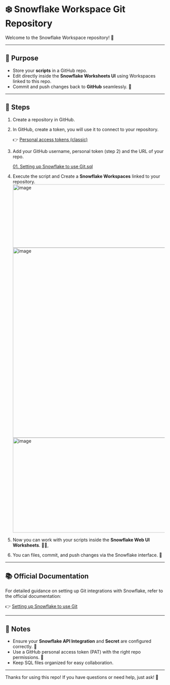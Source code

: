 # ❄️ Snowflake Workspace Git Repository

Welcome to the Snowflake Workspace repository! 🚀

---

## 🎯 Purpose

- Store your **scripts** in a GitHub repo.
- Edit directly inside the **Snowflake Worksheets UI** using Workspaces linked to this repo.
- Commit and push changes back to **GitHub** seamlessly. 🔄

---

## 🚀 Steps

1. Create a repository in GitHub.
2. In GitHub, create a token, you will use it to connect to your repository.

    👉 [Personal access tokens (classic)](https://github.com/settings/tokens)

3. Add your GitHub username, personal token (step 2) and the URL of your repo.

    [01. Setting up Snowflake to use Git.sql](https://github.com/aldoruizw/snowflake/blob/main/01.%20Workspaces%20Git%20Repository/01.%20Setting%20up%20Snowflake%20to%20use%20Git.sql)

4. Execute the script and Create a **Snowflake Workspaces** linked to your repository.
    <img width="600" height="200" alt="image" src="https://github.com/user-attachments/assets/cba157fa-ff83-49aa-a1e1-27b33bf2a37a" />
    <img width="600" height="600" alt="image" src="https://github.com/user-attachments/assets/52808d18-4e2a-47e1-acd9-a19eaabb0b85" />
    <img width="600" height="300" alt="image" src="https://github.com/user-attachments/assets/d3b091fa-abdc-4825-9fae-71689fdfa619" />

6. Now you can work with your scripts inside the **Snowflake Web UI Worksheets**. 🧑‍💻,
7. You can files, commit, and push changes via the Snowflake interface. 💾

---

## 📚 Official Documentation

For detailed guidance on setting up Git integrations with Snowflake, refer to the official documentation:

👉 [Setting up Snowflake to use Git](https://docs.snowflake.com/en/developer-guide/git/git-setting-up)

---

## 📝 Notes

- Ensure your **Snowflake API Integration** and **Secret** are configured correctly. 🔐
- Use a GitHub personal access token (PAT) with the right repo permissions. 🔑
- Keep SQL files organized for easy collaboration.

---

Thanks for using this repo! If you have questions or need help, just ask! 🤝
